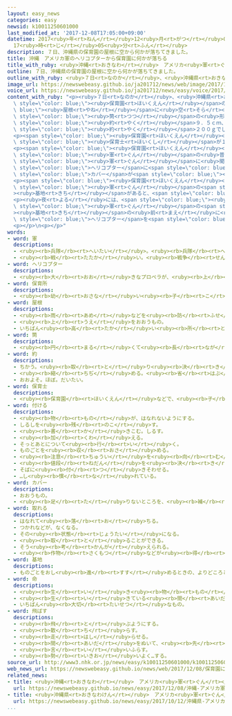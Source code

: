 ```yaml
---
layout: easy_news
categories: easy
newsid: k10011250601000
last_modified_at: '2017-12-08T17:05:00+09:00'
datetime: 2017<ruby>年<rt>ねん</rt></ruby>12<ruby>月<rt>がつ</rt></ruby>08<ruby>日<rt>にち</rt></ruby>
  17<ruby>時<rt>じ</rt></ruby>05<ruby>分<rt>ふん</rt></ruby>
description: ７日、沖縄県の保育園の屋根に空から何かが落ちてきました。
title: 沖縄　アメリカ軍のヘリコプターから保育園に何かが落ちる
title_with_ruby: <ruby>沖縄<rt>おきなわ</rt></ruby>　アメリカ<ruby>軍<rt>ぐん</rt></ruby>のヘリコプターから<ruby>保育園<rt>ほいくえん</rt></ruby>に<ruby>何<rt>なに</rt></ruby>かが<ruby>落<rt>お</rt></ruby>ちる
outline: ７日、沖縄県の保育園の屋根に空から何かが落ちてきました。
outline_with_ruby: <ruby>７日<rt>なのか</rt></ruby>、<ruby>沖縄県<rt>おきなわけん</rt></ruby>の<ruby>保育園<rt>ほいくえん</rt></ruby>の<ruby>屋根<rt>やね</rt></ruby>に<ruby>空<rt>そら</rt></ruby>から<ruby>何<rt>なに</rt></ruby>かが<ruby>落<rt>お</rt></ruby>ちてきました。
image_url: https://newswebeasy.github.io/ja201712/news/web/image/2017/12/08/K10011250601_1712080444_1712080445_01_03.jpg
voice_url: https://newswebeasy.github.io/ja201712/news/easy/voice/2017/12/08/k10011250601000.mp3
content_with_ruby: "<p><ruby>７日<rt>なのか</rt></ruby>、<ruby>沖縄県<rt>おきなわけん</rt></ruby>の<span\
  \ style=\"color: blue;\"><ruby>保育園<rt>ほいくえん</rt></ruby></span>の<span style=\"color:\
  \ blue;\"><ruby>屋根<rt>やね</rt></ruby></span>に<ruby>空<rt>そら</rt></ruby>から<ruby>何<rt>なに</rt></ruby>かが<ruby>落<rt>お</rt></ruby>ちてきました。<ruby>落<rt>お</rt></ruby>ちてきた<ruby>物<rt>もの</rt></ruby>は<span\
  \ style=\"color: blue;\"><ruby>筒<rt>つつ</rt></ruby></span>の<ruby>形<rt>かたち</rt></ruby>をしていて、<ruby>長<rt>なが</rt></ruby>さが<span\
  \ style=\"color: blue;\"><ruby>約<rt>やく</rt></ruby></span>９．５ｃｍ、<ruby>重<rt>おも</rt></ruby>さが<span\
  \ style=\"color: blue;\"><ruby>約<rt>やく</rt></ruby></span>２００ｇでした。そして、<ruby>英語<rt>えいご</rt></ruby>で「ＵＳ」などと<ruby>書<rt>か</rt></ruby>いてありました。</p>\n\
  <p><span style=\"color: blue;\"><ruby>保育園<rt>ほいくえん</rt></ruby></span>の<ruby>建物<rt>たてもの</rt></ruby>の<ruby>中<rt>なか</rt></ruby>や<ruby>庭<rt>にわ</rt></ruby>には<ruby>子<rt>こ</rt></ruby>どもが６１<ruby>人<rt>にん</rt></ruby>と<span\
  \ style=\"color: blue;\"><ruby>保育士<rt>ほいくし</rt></ruby></span>が１０<ruby>人<rt>にん</rt></ruby>ぐらいいましたが、けがをした<ruby>人<rt>ひと</rt></ruby>はいませんでした。</p>\n\
  <p><span style=\"color: blue;\"><ruby>保育園<rt>ほいくえん</rt></ruby></span>から３００ｍぐらいの<ruby>所<rt>ところ</rt></ruby>には、アメリカ<span\
  \ style=\"color: blue;\"><ruby>軍<rt>ぐん</rt></ruby></span>の<ruby>普天間基地<rt>ふてんまきち</rt></ruby>があります。<ruby>警察<rt>けいさつ</rt></ruby>がアメリカ<span\
  \ style=\"color: blue;\"><ruby>軍<rt>ぐん</rt></ruby></span>に<ruby>聞<rt>き</rt></ruby>くと、「<span\
  \ style=\"color: blue;\">ヘリコプター</span>に<span style=\"color: blue;\">つけ</span>ていた<span\
  \ style=\"color: blue;\">カバー</span>が<span style=\"color: blue;\"><ruby>取<rt>と</rt></ruby>れ</span>て<ruby>落<rt>お</rt></ruby>ちたようです」という<ruby>返事<rt>へんじ</rt></ruby>がありました。</p>\n\
  <p><span style=\"color: blue;\"><ruby>保育園<rt>ほいくえん</rt></ruby></span>の<ruby>先生<rt>せんせい</rt></ruby>は「<ruby>大<rt>おお</rt></ruby>きな<ruby>音<rt>おと</rt></ruby>がしたので、<ruby>子<rt>こ</rt></ruby>どもたちは<ruby>驚<rt>おどろ</rt></ruby>いていました。アメリカ<span\
  \ style=\"color: blue;\"><ruby>軍<rt>ぐん</rt></ruby></span>の<span style=\"color: blue;\"\
  ><ruby>基地<rt>きち</rt></ruby></span>があると、<span style=\"color: blue;\"><ruby>命<rt>いのち</rt></ruby></span>の<ruby>危険<rt>きけん</rt></ruby>があって<ruby>怖<rt>こわ</rt></ruby>いです」と<ruby>話<rt>はな</rt></ruby>していました。</p>\n\
  <p><ruby>夜<rt>よる</rt></ruby>には、<span style=\"color: blue;\"><ruby>約<rt>やく</rt></ruby></span>１００<ruby>人<rt>にん</rt></ruby>の<ruby>市民<rt>しみん</rt></ruby>がアメリカ<span\
  \ style=\"color: blue;\"><ruby>軍<rt>ぐん</rt></ruby></span>の<span style=\"color: blue;\"\
  ><ruby>基地<rt>きち</rt></ruby></span>の<ruby>前<rt>まえ</rt></ruby>に<ruby>集<rt>あつ</rt></ruby>まって、「<span\
  \ style=\"color: blue;\">ヘリコプター</span>を<span style=\"color: blue;\"><ruby>飛<rt>と</rt></ruby>ばす</span>な」などと<ruby>大<rt>おお</rt></ruby>きな<ruby>声<rt>こえ</rt></ruby>で<ruby>言<rt>い</rt></ruby>っていました。</p>\n\
  <p></p>\n<p></p>"
words:
- word: 軍
  descriptions:
  - <ruby><rb>兵隊</rb><rt>へいたい</rt></ruby>。<ruby><rb>兵隊</rb><rt>へいたい</rt></ruby>の<ruby><rb>集</rb><rt>あつ</rt></ruby>まり。
  - <ruby><rb>戦</rb><rt>たたか</rt></ruby>い。<ruby><rb>戦争</rb><rt>せんそう</rt></ruby>。
- word: ヘリコプター
  descriptions:
  - <ruby><rb>大</rb><rt>おお</rt></ruby>きなプロペラが、<ruby><rb>上</rb><rt>うえ</rt></ruby>に<ruby><rb>取</rb><rt>と</rt></ruby>りつけてあり、まっすぐ<ruby><rb>上</rb><rt>うえ</rt></ruby>に<ruby><rb>飛</rb><rt>と</rt></ruby>び<ruby><rb>上</rb><rt>あ</rt></ruby>がったり、<ruby><rb>空中</rb><rt>くうちゅう</rt></ruby>にとまったりできる<ruby><rb>航空機</rb><rt>こうくうき</rt></ruby>。ヘリ。
- word: 保育所
  descriptions:
  - <ruby><rb>幼</rb><rt>おさな</rt></ruby>い<ruby><rb>子</rb><rt>こ</rt></ruby>どもを<ruby><rb>朝</rb><rt>あさ</rt></ruby>から<ruby><rb>夕方</rb><rt>ゆうがた</rt></ruby>まで<ruby><rb>預</rb><rt>あず</rt></ruby>かって、<ruby><rb>世話</rb><rt>せわ</rt></ruby>をする<ruby><rb>所</rb><rt>ところ</rt></ruby>。ほいくしょ。<ruby><rb>保育園</rb><rt>ほいくえん</rt></ruby>。
- word: 屋根
  descriptions:
  - <ruby><rb>雨</rb><rt>あめ</rt></ruby>などを<ruby><rb>防</rb><rt>ふせ</rt></ruby>ぐために、<ruby><rb>家</rb><rt>いえ</rt></ruby>をおおうもの。
  - <ruby><rb>上</rb><rt>うえ</rt></ruby>をおおうもの。
  - いちばん<ruby><rb>高</rb><rt>たか</rt></ruby>い<ruby><rb>所</rb><rt>ところ</rt></ruby>。
- word: 筒
  descriptions:
  - <ruby><rb>円</rb><rt>まる</rt></ruby>くて<ruby><rb>長</rb><rt>なが</rt></ruby>く、<ruby><rb>中</rb><rt>なか</rt></ruby>が<ruby><rb>空</rb><rt>あ</rt></ruby>いているもの。<ruby><rb>管</rb><rt>くだ</rt></ruby>。
- word: 約
  descriptions:
  - ちかう。<ruby><rb>取</rb><rt>と</rt></ruby>り<ruby><rb>決</rb><rt>き</rt></ruby>める。
  - <ruby><rb>縮</rb><rt>ちぢ</rt></ruby>める。<ruby><rb>省</rb><rt>はぶ</rt></ruby>く。<ruby><rb>簡単</rb><rt>かんたん</rt></ruby>にする。
  - おおよそ。ほぼ。だいたい。
- word: 保育士
  descriptions:
  - <ruby><rb>保育園</rb><rt>ほいくえん</rt></ruby>などで、<ruby><rb>子</rb><rt>こ</rt></ruby>どもの<ruby><rb>保育</rb><rt>ほいく</rt></ruby>をする<ruby><rb>人</rb><rt>ひと</rt></ruby>。また、その<ruby><rb>資格</rb><rt>しかく</rt></ruby>。
- word: 付ける
  descriptions:
  - <ruby><rb>物</rb><rt>もの</rt></ruby>が、はなれないようにする。
  - しるしを<ruby><rb>残</rb><rt>のこ</rt></ruby>す。
  - <ruby><rb>書</rb><rt>か</rt></ruby>きこむ。しるす。
  - <ruby><rb>加</rb><rt>くわ</rt></ruby>える。
  - そっとあとについて<ruby><rb>行</rb><rt>い</rt></ruby>く。
  - ものごとを<ruby><rb>収</rb><rt>おさ</rt></ruby>める。
  - <ruby><rb>注意</rb><rt>ちゅうい</rt></ruby>を<ruby><rb>向</rb><rt>む</rt></ruby>ける。
  - <ruby><rb>値段</rb><rt>ねだん</rt></ruby>を<ruby><rb>決</rb><rt>き</rt></ruby>める。
  - そばに<ruby><rb>付</rb><rt>つ</rt></ruby>きそわせる。
  - …し<ruby><rb>慣</rb><rt>な</rt></ruby>れている。
- word: カバー
  descriptions:
  - おおうもの。
  - <ruby><rb>足</rb><rt>た</rt></ruby>りないところを、<ruby><rb>補</rb><rt>おぎな</rt></ruby>うこと。
- word: 取れる
  descriptions:
  - はなれて<ruby><rb>落</rb><rt>お</rt></ruby>ちる。
  - つかれなどが、なくなる。
  - その<ruby><rb>状態</rb><rt>じょうたい</rt></ruby>になる。
  - <ruby><rb>取</rb><rt>と</rt></ruby>ることができる。
  - そう<ruby><rb>考</rb><rt>かんが</rt></ruby>えられる。
  - <ruby><rb>作物</rb><rt>さくもつ</rt></ruby>などが<ruby><rb>得</rb><rt>え</rt></ruby>られる。
- word: 基地
  descriptions:
  - ものごとをおし<ruby><rb>進</rb><rt>すす</rt></ruby>めるときの、よりどころとする<ruby><rb>場所</rb><rt>ばしょ</rt></ruby>。
- word: 命
  descriptions:
  - <ruby><rb>生</rb><rt>い</rt></ruby>き<ruby><rb>物</rb><rt>もの</rt></ruby>が<ruby><rb>生</rb><rt>い</rt></ruby>きているもとになる<ruby><rb>力</rb><rt>ちから</rt></ruby>。<ruby><rb>生命</rb><rt>せいめい</rt></ruby>。
  - <ruby><rb>生</rb><rt>い</rt></ruby>きている<ruby><rb>間</rb><rt>あいだ</rt></ruby>。
  - いちばん<ruby><rb>大切</rb><rt>たいせつ</rt></ruby>なもの。
- word: 飛ばす
  descriptions:
  - <ruby><rb>飛</rb><rt>と</rt></ruby>ぶようにする。
  - <ruby><rb>散</rb><rt>ち</rt></ruby>らす。
  - <ruby><rb>走</rb><rt>はし</rt></ruby>らせる。
  - <ruby><rb>間</rb><rt>あいだ</rt></ruby>をぬいて、<ruby><rb>先</rb><rt>さき</rt></ruby>に<ruby><rb>進</rb><rt>すす</rt></ruby>む。
  - <ruby><rb>言</rb><rt>い</rt></ruby>いふらす。
  - <ruby><rb>勢</rb><rt>いきお</rt></ruby>いよく…する。
source_url: http://www3.nhk.or.jp/news/easy/k10011250601000/k10011250601000.html
web_news_url: https://newswebeasy.github.io/news/web/2017/12/08/保育園に米軍機の落下物か-抗議集会など反発広がる
related_news:
- title: <ruby>沖縄<rt>おきなわ</rt></ruby>　アメリカ<ruby>軍<rt>ぐん</rt></ruby>のヘリコプターから<ruby>保育園<rt>ほいくえん</rt></ruby>に<ruby>何<rt>なに</rt></ruby>かが<ruby>落<rt>お</rt></ruby>ちる
  url: https://newswebeasy.github.io/news/easy/2017/12/08/沖縄-アメリカ軍のヘリコプターから保育園に何かが落ちる
- title: <ruby>沖縄県<rt>おきなわけん</rt></ruby>　アメリカ<ruby>軍<rt>ぐん</rt></ruby>のヘリコプターが<ruby>訓練<rt>くんれん</rt></ruby>をしていて<ruby>火事<rt>かじ</rt></ruby>
  url: https://newswebeasy.github.io/news/easy/2017/10/12/沖縄県-アメリカ軍のヘリコプターが訓練をしていて火事
...
```

